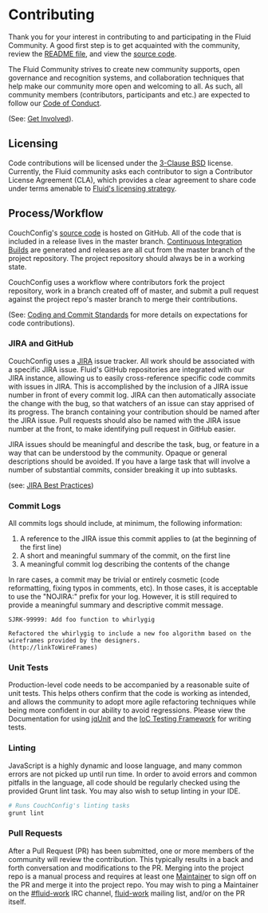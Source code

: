 # Contributing

Thank you for your interest in contributing to and participating in the Fluid Community. A good first step is to get
acquainted with the community, review the [README file](README.md), and view the [source code](https://GitHub.com/fluid-project/fluid-couch-config).

The Fluid Community strives to create new community supports, open governance and recognition systems, and collaboration
techniques that help make our community more open and welcoming to all. As such, all community members (contributors,
participants and etc.) are expected to follow our
[Code of Conduct](https://wiki.fluidproject.org/display/fluid/Inclusion+in+the+Fluid+Community).

(See: [Get Involved](https://wiki.fluidproject.org/display/fluid/Get+Involved)).

## Licensing

Code contributions will be licensed under the [3-Clause BSD](https://opensource.org/licenses/BSD-3-Clause) license.
Currently, the Fluid community asks each contributor to sign a Contributor License Agreement (CLA), which provides a
clear agreement to share code under terms amenable to [Fluid's licensing strategy](https://wiki.fluidproject.org/display/fluid/Fluid+Licensing).

## Process/Workflow

CouchConfig's [source code](https://github.com/fluid-project/fluid-couch-config) is hosted on GitHub. All of the code that is included in a release lives in the master branch.
[Continuous Integration Builds](https://build.fluidproject.org) are generated and releases are all cut from the master
branch of the project repository. The project repository should always be in a working state.

CouchConfig uses a workflow where contributors fork the project repository, work in a branch created off of master, and submit a pull request against the project repo's master branch to merge their contributions.

(See: [Coding and Commit Standards](https://wiki.fluidproject.org/display/fluid/Coding+and+Commit+Standards) for more
details on expectations for code contributions).

### JIRA and GitHub

CouchConfig uses a [JIRA](https://issues.fluidproject.org) issue tracker. All work should be associated with a
specific JIRA issue. Fluid's GitHub repositories are integrated with our JIRA instance, allowing us to easily
cross-reference specific code commits with issues in JIRA. This is accomplished by the inclusion of a JIRA issue number
in front of every commit log. JIRA can then automatically associate the change with the bug, so that watchers of an
issue can stay apprised of its progress.  The branch containing your contribution should be named after the JIRA issue.
Pull requests should also be named with the JIRA issue number at the front, to make identifying pull request in GitHub
easier.

JIRA issues should be meaningful and describe the task, bug, or feature in a way that can be understood by the
community. Opaque or general descriptions should be avoided. If you have a large task that will involve a number of
substantial commits, consider breaking it up into subtasks.

(see: [JIRA Best Practices](https://wiki.fluidproject.org/display/fluid/JIRA+Best+Practices))

### Commit Logs

All commits logs should include, at minimum, the following information:

1. A reference to the JIRA issue this commit applies to (at the beginning of the first line)
2. A short and meaningful summary of the commit, on the first line
3. A meaningful commit log describing the contents of the change

In rare cases, a commit may be trivial or entirely cosmetic (code reformatting, fixing typos in comments, etc). In those
cases, it is acceptable to use the "NOJIRA:" prefix for your log. However, it is still required to provide a meaningful
summary and descriptive commit message.

```text
SJRK-99999: Add foo function to whirlygig

Refactored the whirlygig to include a new foo algorithm based on the wireframes provided by the designers.
(http://linkToWireFrames)
```

### Unit Tests

Production-level code needs to be accompanied by a reasonable suite of unit tests. This helps others confirm that the
code is working as intended, and allows the community to adopt more agile refactoring techniques while being more
confident in our ability to avoid regressions. Please view the Documentation for using
[jqUnit](https://docs.fluidproject.org/infusion/development/jqUnit.html) and the
[IoC Testing Framework](https://docs.fluidproject.org/infusion/development/IoCTestingFramework.html) for writing tests.

### Linting

JavaScript is a highly dynamic and loose language, and many common errors are not picked up until run time. In order to
avoid errors and common pitfalls in the language, all code should be regularly checked using the provided Grunt lint
task. You may also wish to setup linting in your IDE.

```bash
# Runs CouchConfig's linting tasks
grunt lint
```

### Pull Requests

After a Pull Request (PR) has been submitted, one or more members of the community will review the contribution. This
typically results in a back and forth conversation and modifications to the PR. Merging into the project repo is a
manual process and requires at least one [Maintainer](https://wiki.fluidproject.org/display/fluid/Fluid+Maintainers) to
sign off on the PR and merge it into the project repo. You may wish to ping a Maintainer on the
[#fluid-work](https://wiki.fluidproject.org/display/fluid/IRC+Channel) IRC channel,
[fluid-work](https://lists.idrc.ocad.ca/mailman/listinfo/fluid-work) mailing list, and/or on the PR itself.
